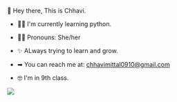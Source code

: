 👋 Hey there, This is Chhavi.


 - 👩‍💻  I'm currently learning python.

 - 👧🏻  Pronouns: She/her

 - ✨  ALways trying to learn and grow.

 - ➡  You can reach me at: chhavimittal0910@gmail.com 

 - 🤓 I'm in 9th class.


 <img src= "https://github-readme-stats.vercel.app/api?username=chhavimittal123&&show_icons=true&title_color=ffffff&icon_color=bb2acf&text_color=daf7dc&bg_color=151515">



<!---
chhavimittal123/chhavimittal123 is a ✨ special ✨ repository because its `README.md` (this file) appears on your GitHub profile.
You can click the Preview link to take a look at your changes.
--->
